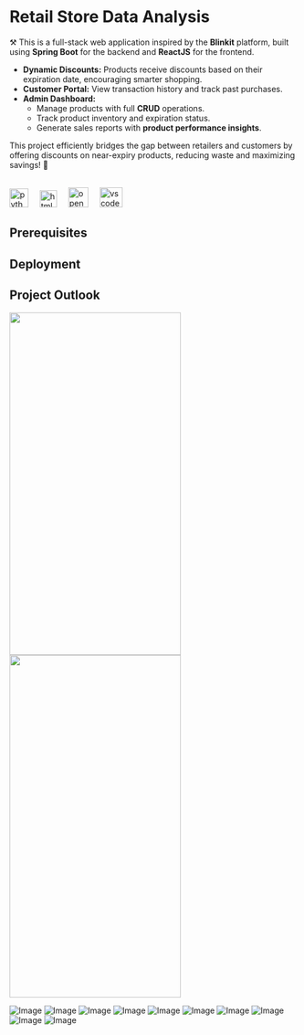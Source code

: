 # Retail Store Data Analysis
⚒️ This is a full-stack web application inspired by the **Blinkit** platform, built using **Spring Boot** for the backend and **ReactJS** for the frontend.  

- **Dynamic Discounts:** Products receive discounts based on their expiration date, encouraging smarter shopping.  
- **Customer Portal:** View transaction history and track past purchases.  
- **Admin Dashboard:**  
  - Manage products with full **CRUD** operations.  
  - Track product inventory and expiration status.  
  - Generate sales reports with **product performance insights**.  

This project efficiently bridges the gap between retailers and customers by offering discounts on near-expiry products, reducing waste and maximizing savings! 🚀<br>

<br><img src="https://upload.wikimedia.org/wikipedia/commons/thumb/7/79/Spring_Boot.svg/1200px-Spring_Boot.svg.png" height="33" alt="python logo"  />
<img width="12" />
<img src="https://cdn4.iconfinder.com/data/icons/logos-3/600/React.js_logo-512.png" height="30" alt="html5 logo"  />
<img width="12" />
<img src="https://encrypted-tbn0.gstatic.com/images?q=tbn:ANd9GcT-TB9d5YXwtKhv4NWbpeTBVveYvcxu9gMJng&s" height="35" alt="open cv" />
<img width="12" />
<img src="https://encrypted-tbn0.gstatic.com/images?q=tbn:ANd9GcQUqWsYIhbDZ0sceZ8ft3WUJg9H38TQs-4LTw&s" height="35" width="40" alt="vscode logo"  />
<img width="12" />

## Prerequisites

## Deployment

## Project Outlook


<img src="https://github.com/user-attachments/assets/dab121ee-49f3-4bb5-8a46-4518dc660996" width="300" height="600"/>
<img src="https://github.com/user-attachments/assets/cc5f895e-523a-49f4-9331-0e62526ee514" width="300" height="600"/>

![Image](https://github.com/user-attachments/assets/844e4841-a8af-4bf5-b287-5cf9f87d0284)
![Image](https://github.com/user-attachments/assets/15bd2697-dfde-47fd-8be6-259c958fb9a9)
![Image](https://github.com/user-attachments/assets/d51e8375-094c-4601-9d9f-f0e2eb74bdb3)
![Image](https://github.com/user-attachments/assets/9bb3eea5-f420-4ccb-a3d6-035957217e83)
![Image](https://github.com/user-attachments/assets/e27fd04e-13e6-484e-a1eb-adf1c99b8d19)
![Image](https://github.com/user-attachments/assets/01142547-e932-47eb-a0fb-93ea11da0616)
![Image](https://github.com/user-attachments/assets/aa12de85-dc27-41e7-ae95-f324d5d89a2a)
![Image](https://github.com/user-attachments/assets/87b8da6d-b089-4e73-baad-9047a38470d5)
![Image](https://github.com/user-attachments/assets/0b41085d-2ce5-4cc6-9db6-237483659281)
![Image](https://github.com/user-attachments/assets/a56b76f4-a871-4fdf-ac6d-678a1c3e4a21)
